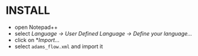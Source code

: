 # INSTALL

* open Notepad++
* select *Language -> User Defined Language -> Define your language...*
* click on **Import...*
* select `adams_flow.xml` and import it

